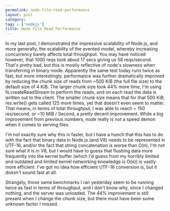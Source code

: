 ```yaml
---
permalink: node-file-read-performance
layout: post
category: 
tags : ['nodejs']
title: Node File Read Performance
---
```



In my last post, I demonstrated the impressive scalability of Node.js, and more generally, the scalability of the evented model, whereby increasing concurrency barely affects total throughput. You may have noticed however, that 1000 reqs took about 17 secs giving us 58 reqs/second. That's pretty bad, but this is mostly reflective of node's slowness when transferring in binary mode. Apparently the same test today runs twice as fast, but more interestingly, performance was further dramatically improved by reducing the chunk size of reads from ~500 KiB (the full file size) to the default size of 4 KiB. The larger chunk size took 44% more time, I'm using fs.createReadStream to perform the reads, and on each read the data is written out to the client. The smaller chunk size means that for that 500 KiB, res.write() gets called 125 more times, yet that doesn't even seem to matter. That means, in terms of total throughput, I was able to reach ~ 150 res/second, or ~10 MiB / Second, a pretty decent improvement. While a big improvement from previous numbers, node really is not a speed demon when it comes to serving files.
 
I'm not exactly sure why this is faster, but I have a hunch that this has to do with the fact that binary data in Node.js (and V8) needs to be represented in UTF-16, and/or the fact that string concatenation is worse than O(n), I'm not sure what it is in V8, but I would have to guess that flushing data more frequently into the kernel buffer (which I'd guess from my horribly limited and outdated and limited kernel networking knowledge is O(n)) is vastly more efficient. I've got no idea how efficient UTF-16 conversion is, but it doesn't sound fast at all.
 
Strangely, those same benchmarks I ran yesterday seem to be running twice as fast in terms of throughput, and I don't know why, since I changed nothing, and the server was unloaded. The 44% improvement is still present when I change the chunk size, but there must have been some unknown factor I missed.

